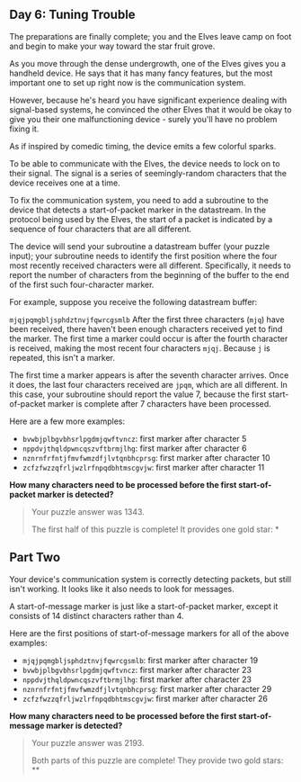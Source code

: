 ## Day 6: Tuning Trouble

The preparations are finally complete; you and the Elves leave camp on foot and begin to make your way toward the star fruit grove.

As you move through the dense undergrowth, one of the Elves gives you a handheld device. He says that it has many fancy features, but the most important one to set up right now is the communication system.

However, because he's heard you have significant experience dealing with signal-based systems, he convinced the other Elves that it would be okay to give you their one malfunctioning device - surely you'll have no problem fixing it.

As if inspired by comedic timing, the device emits a few colorful sparks.

To be able to communicate with the Elves, the device needs to lock on to their signal. The signal is a series of seemingly-random characters that the device receives one at a time.

To fix the communication system, you need to add a subroutine to the device that detects a start-of-packet marker in the datastream. In the protocol being used by the Elves, the start of a packet is indicated by a sequence of four characters that are all different.

The device will send your subroutine a datastream buffer (your puzzle input); your subroutine needs to identify the first position where the four most recently received characters were all different. Specifically, it needs to report the number of characters from the beginning of the buffer to the end of the first such four-character marker.

For example, suppose you receive the following datastream buffer:

`mjqjpqmgbljsphdztnvjfqwrcgsmlb`
After the first three characters (`mjq`) have been received, there haven't been enough characters received yet to find the marker. The first time a marker could occur is after the fourth character is received, making the most recent four characters `mjqj`. Because `j` is repeated, this isn't a marker.

The first time a marker appears is after the seventh character arrives. Once it does, the last four characters received are `jpqm`, which are all different. In this case, your subroutine should report the value 7, because the first start-of-packet marker is complete after 7 characters have been processed.

Here are a few more examples:

  * `bvwbjplbgvbhsrlpgdmjqwftvncz`: first marker after character 5
  * `nppdvjthqldpwncqszvftbrmjlhg`: first marker after character 6
  * `nznrnfrfntjfmvfwmzdfjlvtqnbhcprsg`: first marker after character 10
  * `zcfzfwzzqfrljwzlrfnpqdbhtmscgvjw`: first marker after character 11

__How many characters need to be processed before the first start-of-packet marker is detected?__

> Your puzzle answer was 1343.
>
> The first half of this puzzle is complete! It provides one gold star: *

## Part Two
Your device's communication system is correctly detecting packets, but still isn't working. It looks like it also needs to look for messages.

A start-of-message marker is just like a start-of-packet marker, except it consists of 14 distinct characters rather than 4.

Here are the first positions of start-of-message markers for all of the above examples:

  * `mjqjpqmgbljsphdztnvjfqwrcgsmlb`: first marker after character 19
  * `bvwbjplbgvbhsrlpgdmjqwftvncz`: first marker after character 23
  * `nppdvjthqldpwncqszvftbrmjlhg`: first marker after character 23
  * `nznrnfrfntjfmvfwmzdfjlvtqnbhcprsg`: first marker after character 29
  * `zcfzfwzzqfrljwzlrfnpqdbhtmscgvjw`: first marker after character 26

__How many characters need to be processed before the first start-of-message marker is detected?__

> Your puzzle answer was 2193.
>
> Both parts of this puzzle are complete! They provide two gold stars: **
